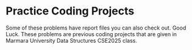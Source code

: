 # Practice Coding Projects
Some of these problems have report files you can also check out. Good Luck.
These problems are previous coding projects that are given in Marmara University Data Structures CSE2025 class.
